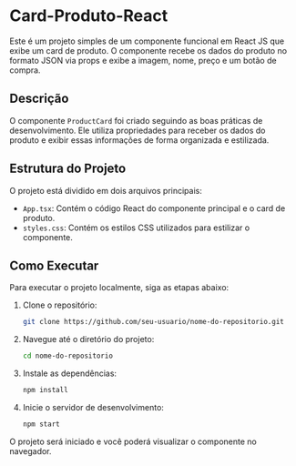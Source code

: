 # Card-Produto-React

Este é um projeto simples de um componente funcional em React JS que exibe um card de produto. O componente recebe os dados do produto no formato JSON via props e exibe a imagem, nome, preço e um botão de compra.

## Descrição

O componente `ProductCard` foi criado seguindo as boas práticas de desenvolvimento. Ele utiliza propriedades para receber os dados do produto e exibir essas informações de forma organizada e estilizada.

## Estrutura do Projeto

O projeto está dividido em dois arquivos principais:
- `App.tsx`: Contém o código React do componente principal e o card de produto.
- `styles.css`: Contém os estilos CSS utilizados para estilizar o componente.

## Como Executar

Para executar o projeto localmente, siga as etapas abaixo:

1. Clone o repositório:
    ```sh
    git clone https://github.com/seu-usuario/nome-do-repositorio.git
    ```

2. Navegue até o diretório do projeto:
    ```sh
    cd nome-do-repositorio
    ```

3. Instale as dependências:
    ```sh
    npm install
    ```

4. Inicie o servidor de desenvolvimento:
    ```sh
    npm start
    ```

O projeto será iniciado e você poderá visualizar o componente no navegador.
